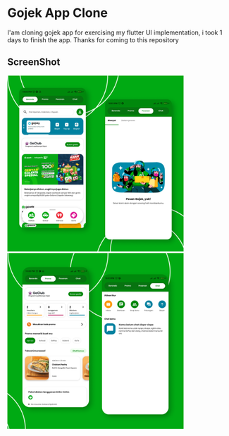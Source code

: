  # Gojek App Clone

I'am cloning gojek app for exercising my flutter UI implementation, i took 1 days to finish the app. Thanks for coming to this repository

## ScreenShot

<p float="left">
  <img src= "Gojek%20Mobile%20UI.png" width=400>
  <img src= "Gojek%20Mobile%20UI%202.png" width=400>
</p>

